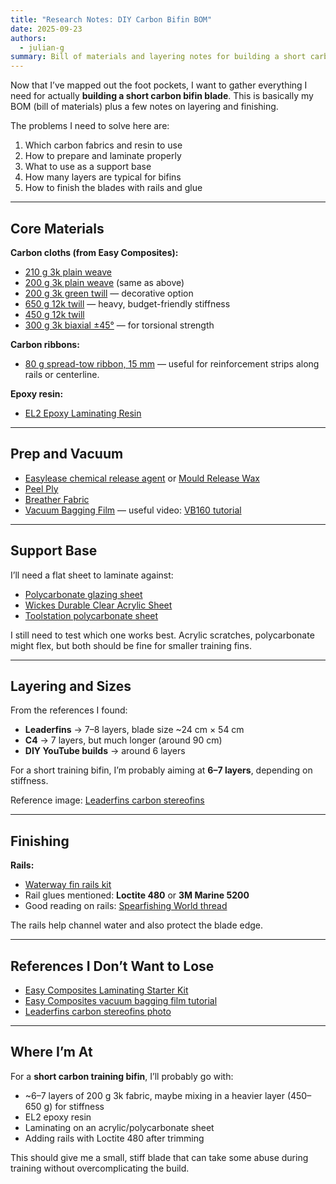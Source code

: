 ```yaml
---
title: "Research Notes: DIY Carbon Bifin BOM"
date: 2025-09-23
authors:
  - julian-g
summary: Bill of materials and layering notes for building a short carbon bifin blade.
---
```


Now that I’ve mapped out the foot pockets, I want to gather everything I need for actually **building a short carbon bifin blade**.
This is basically my BOM (bill of materials) plus a few notes on layering and finishing.

<!-- more -->

The problems I need to solve here are:
1. Which carbon fabrics and resin to use
2. How to prepare and laminate properly
3. What to use as a support base
4. How many layers are typical for bifins
5. How to finish the blades with rails and glue

---

## Core Materials

**Carbon cloths (from Easy Composites):**
- [210 g 3k plain weave](https://www.easycomposites.co.uk/200g-plain-weave-3k-carbon-fibre-cloth)
- [200 g 3k plain weave](https://www.easycomposites.co.uk/200g-plain-weave-3k-carbon-fibre-cloth) (same as above)
- [200 g 3k green twill](https://www.easycomposites.co.uk/200g-green-22-twill-3k-carbon-fibre-cloth) — decorative option
- [650 g 12k twill](https://www.easycomposites.co.uk/650g-low-cost-22-twill-12k-carbon-fibre-cloth) — heavy, budget-friendly stiffness
- [450 g 12k twill](https://www.easycomposites.co.uk/450g-22-twill-12k-carbon-fibre-cloth)
- [300 g 3k biaxial ±45°](https://www.easycomposites.co.uk/300g-45-biaxial-carbon-fibre-cloth) — for torsional strength

**Carbon ribbons:**
- [80 g spread-tow ribbon, 15 mm](https://www.easycomposites.co.uk/80g-15mm-carbon-fibre-spread-tow-ribbon) — useful for reinforcement strips along rails or centerline.

**Epoxy resin:**
- [EL2 Epoxy Laminating Resin](https://www.easycomposites.co.uk/el2-epoxy-laminating-resin)

---

## Prep and Vacuum

- [Easylease chemical release agent](https://www.easycomposites.co.uk/easylease-chemical-release-agent) or [Mould Release Wax](https://www.easycomposites.co.uk/number-8-mould-release-wax)
- [Peel Ply](https://www.easycomposites.co.uk/peel-ply)
- [Breather Fabric](https://www.easycomposites.co.uk/breather-fabric)
- [Vacuum Bagging Film](https://www.easycomposites.co.uk/vb160-vacuum-bagging-film) — useful video: [VB160 tutorial](https://www.easycomposites.co.uk/vb160-vacuum-bagging-film)

---

## Support Base

I’ll need a flat sheet to laminate against:

- [Polycarbonate glazing sheet](https://www.diy.com/departments/solstice-solid-polycarbonate-glazing-sheet-clear-610mm-x-457mm-x-4mm/5060938840784_BQ.prd)
- [Wickes Durable Clear Acrylic Sheet](https://www.wickes.co.uk/Wickes-Durable-Clear-Acrylic-Sheet---600-x-1220mm/p/210001)
- [Toolstation polycarbonate sheet](https://www.toolstation.com/solstice-polycarbonate-glazing-sheet-clear/pAA573)

I still need to test which one works best. Acrylic scratches, polycarbonate might flex, but both should be fine for smaller training fins.

---

## Layering and Sizes

From the references I found:

- **Leaderfins** → 7–8 layers, blade size ~24 cm × 54 cm
- **C4** → 7 layers, but much longer (around 90 cm)
- **DIY YouTube builds** → around 6 layers

For a short training bifin, I’m probably aiming at **6–7 layers**, depending on stiffness.

Reference image: [Leaderfins carbon stereofins](https://cdn3.freedivershop.com/media/catalog/product/cache/4/image/640x640/386af5c2e9d9c38a4a4ddfe17f677210/s/t/stereofins_w_carb_sh_2_shop.jpg)

---

## Finishing

**Rails:**
- [Waterway fin rails kit](https://www.freedivershop.com/waterway-fin-rails-kit?___store=uk)
- Rail glues mentioned: **Loctite 480** or **3M Marine 5200**
- Good reading on rails: [Spearfishing World thread](https://spearfishing.world/thread/2440-fin-blade-rails-water-channeling-and-tendon-rails-explanation/)

The rails help channel water and also protect the blade edge.

---

## References I Don’t Want to Lose

- [Easy Composites Laminating Starter Kit](https://www.easycomposites.co.uk/carbon-fibre-laminating-starter-kit)
- [Easy Composites vacuum bagging film tutorial](https://www.easycomposites.co.uk/vb160-vacuum-bagging-film)
- [Leaderfins carbon stereofins photo](https://cdn3.freedivershop.com/media/catalog/product/cache/4/image/640x640/386af5c2e9d9c38a4a4ddfe17f677210/s/t/stereofins_w_carb_sh_2_shop.jpg)

---

## Where I’m At

For a **short carbon training bifin**, I’ll probably go with:
- ~6–7 layers of 200 g 3k fabric, maybe mixing in a heavier layer (450–650 g) for stiffness
- EL2 epoxy resin
- Laminating on an acrylic/polycarbonate sheet
- Adding rails with Loctite 480 after trimming

This should give me a small, stiff blade that can take some abuse during training without overcomplicating the build.
